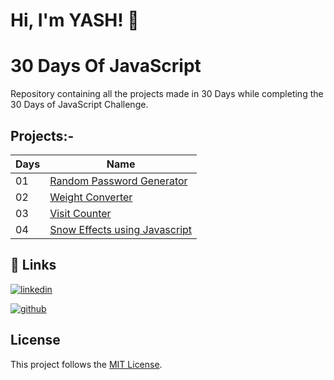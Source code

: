 # Hi, I'm YASH! 👋

# 30 Days Of JavaScript 

Repository containing all the projects made in 30 Days while completing the 30 Days of JavaScript Challenge.
## Projects:-

| Days  | Name                                                                   |
| ----------------- | ------------------------------------------------------------------ |
|01|[Random Password Generator](https://knight070409.github.io/30Days-Of-JavaScript/Day%2001%20-%20Random%20Password%20Generator/) |
|02|[Weight Converter](https://knight070409.github.io/30Days-Of-JavaScript/Day%2002%20-%20Weight%20Converter/)|
|03|[Visit Counter](https://knight070409.github.io/30Days-Of-JavaScript/Day%2003%20-%20Visit%20Counter/)|
|04|[Snow Effects using Javascript](https://knight070409.github.io/30Days-Of-JavaScript/Day%2004%20-%20Snow%20Effects%20using%20Javascript/)|



## 🔗 Links

[![linkedin](https://img.shields.io/badge/linkedin-0A66C2?style=for-the-badge&logo=linkedin&logoColor=white)](https://in.linkedin.com/in/yash-pal-34144a21b?trk=people-guest_people_search-card)

[![github](https://camo.githubusercontent.com/b2d1ae072c968dbeaf2232f0e1071ae5a7b218b11caec1ae5c69c10ef370a3cc/68747470733a2f2f696d672e736869656c64732e696f2f62616467652f6769746875622d2532333234323932652e7376673f267374796c653d666f722d7468652d6261646765266c6f676f3d676974687562266c6f676f436f6c6f723d7768697465)](https://github.com/knight070409)
## License

This project follows the [MIT License](https://github.com/knight070409/30Days-Of-Javascript/blob/main/LICENSE).
